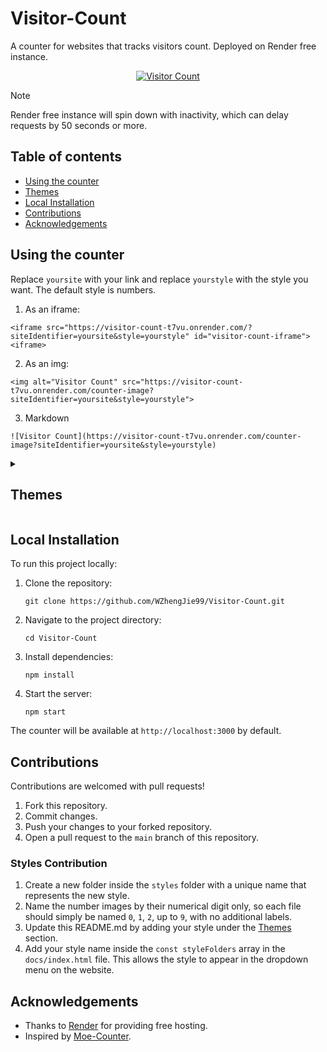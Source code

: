 # Visitor-Count
A counter for websites that tracks visitors count. Deployed on Render free instance.

<p align="center">
<a href="https://github.com/WZhengJie99/Visitor-Count"><img alt="Visitor Count" 
      src="https://visitor-count-t7vu.onrender.com/counter-image?siteIdentifier=https://github.com/WZhengJie99/Visitor-Count&style=cards-spades"></a>
</p>

> [!NOTE]
> Render free instance will spin down with inactivity, which can delay requests by 50 seconds or more.

## Table of contents

* [Using the counter](#using-the-counter)
* [Themes](#themes)
* [Local Installation](#local-installation)
* [Contributions](#contributions)
* [Acknowledgements](#acknowledgements)

## Using the counter

Replace ```yoursite``` with your link and replace ```yourstyle``` with the style you want. The default style is numbers.

1. As an iframe:

```
<iframe src="https://visitor-count-t7vu.onrender.com/?siteIdentifier=yoursite&style=yourstyle" id="visitor-count-iframe"><iframe>
```

2. As an img:

```
<img alt="Visitor Count" src="https://visitor-count-t7vu.onrender.com/counter-image?siteIdentifier=yoursite&style=yourstyle">
```

3. Markdown
 
```
![Visitor Count](https://visitor-count-t7vu.onrender.com/counter-image?siteIdentifier=yoursite&style=yourstyle)
```

<details>
<summary>
      
## Themes

</summary>

##### numbers
![Visitor Count Demo](https://visitor-count-t7vu.onrender.com/counter-image?siteIdentifier=demo&style=numbers&test=true)

##### cards-spades
![Visitor Count Demo](https://visitor-count-t7vu.onrender.com/counter-image?siteIdentifier=demo&style=cards-spades&test=true)

</details>

## Local Installation

To run this project locally:

1. Clone the repository:
   ```
   git clone https://github.com/WZhengJie99/Visitor-Count.git
   ```

2. Navigate to the project directory:
   ```
   cd Visitor-Count
   ```

3. Install dependencies:
   ```
   npm install
   ```

4. Start the server:
   ```
   npm start
   ```

The counter will be available at `http://localhost:3000` by default.


## Contributions

Contributions are welcomed with pull requests!

1. Fork this repository.
2. Commit changes.
3. Push your changes to your forked repository.
4. Open a pull request to the `main` branch of this repository.

### Styles Contribution

1. Create a new folder inside the ```styles``` folder with a unique name that represents the new style.
2. Name the number images by their numerical digit only, so each file should simply be named ```0```, ```1```, ```2```, up to ```9```, with no additional labels.
3. Update this README.md by adding your style under the [Themes](#themes) section.
4. Add your style name inside the ```const styleFolders``` array in the ```docs/index.html``` file. This allows the style to appear in the dropdown menu on the website.

## Acknowledgements

- Thanks to [Render](https://render.com/) for providing free hosting.
- Inspired by [Moe-Counter](https://github.com/journey-ad/Moe-Counter).

